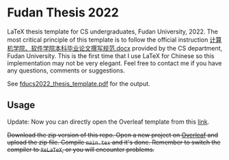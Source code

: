 # Fudan Thesis 2022
LaTeX thesis template for CS undergraduates, Fudan University, 2022.
The most critical principle of this template is to follow the official instruction [计算机学院、软件学院本科毕业论文撰写规范.docx](计算机学院、软件学院本科毕业论文撰写规范.docx) provided by the CS department, Fudan University.
This is the first time that I use LaTeX for Chinese so this implementation may not be very elegant. Feel free to contact me if you have any questions, comments or suggestions.

See [fducs2022_thesis_template.pdf](fducs2022_thesis_template.pdf) for the output.

## Usage
Update: Now you can directly open the Overleaf template from this [link](https://www.overleaf.com/latex/templates/fducs2022-thesis-template/vhktvztpykpw).

~~Download the zip version of this repo. Open a new project on [Overleaf](https://www.overleaf.com/project) and upload the zip file. Compile `main.tex` and it's done. Remember to switch the compiler to `XeLaTeX`, or you will encounter problems.~~


